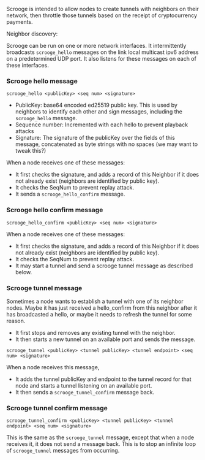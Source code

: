 Scrooge is intended to allow nodes to create tunnels with neighbors on their network, then throttle those tunnels based on the receipt of cryptocurrency payments.

Neighbor discovery:

Scrooge can be run on one or more network interfaces. It intermittently broadcasts `scrooge_hello` messages on the link local multicast ipv6 address on a predetermined UDP port. It also listens for these messages on each of these interfaces.

### Scrooge hello message

`scrooge_hello <publicKey> <seq num> <signature>`

- PublicKey: base64 encoded ed25519 public key. This is used by neighbors to identify each other and sign messages, including the `scrooge_hello` message.
- Sequence number: Incremented with each hello to prevent playback attacks
- Signature: The signature of the publicKey over the fields of this message, concatenated as byte strings with no spaces (we may want to tweak this?)

When a node receives one of these messages: 
- It first checks the signature, and adds a record of this Neighbor if it does not already exist (neighbors are identified by public key). 
- It checks the SeqNum to prevent replay attack.
- It sends a `scrooge_hello_confirm` message.

### Scrooge hello confirm message
`scrooge_hello_confirm <publicKey> <seq num> <signature>`

When a node receives one of these messages: 
- It first checks the signature, and adds a record of this Neighbor if it does not already exist (neighbors are identified by public key). 
- It checks the SeqNum to prevent replay attack.
- It may start a tunnel and send a scrooge tunnel message as described below.

### Scrooge tunnel message

Sometimes a node wants to establish a tunnel with one of its neighbor nodes. Maybe it has just received a hello_confirm from this neighbor after it has broadcasted a hello, or maybe it needs to refresh the tunnel for some reason.

- It first stops and removes any existing tunnel with the neighbor. 
- It then starts a new tunnel on an available port and sends the message.

`scrooge_tunnel <publicKey> <tunnel publicKey> <tunnel endpoint> <seq num> <signature>`

When a node receives this message,
- It adds the tunnel publicKey and endpoint to the tunnel record for that node and starts a tunnel listening on an available port.
- It then sends a `scrooge_tunnel_confirm` message back.

### Scrooge tunnel confirm message

`scrooge_tunnel_confirm <publicKey> <tunnel publicKey> <tunnel endpoint> <seq num> <signature>`

This is the same as the `scrooge_tunnel` message, except that when a node receives it, it does not send a message back. This is to stop an infinite loop of `scrooge_tunnel` messages from occurring.
